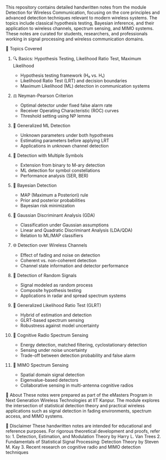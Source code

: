 This repository contains detailed handwritten notes from the module Detection for Wireless Communication, focusing on the core principles 
and advanced detection techniques relevant to modern wireless systems. 
The topics include classical hypothesis testing, Bayesian inference, and their application to wireless channels, spectrum sensing, and MIMO systems.
These notes are curated for students, researchers, and professionals working in signal processing and wireless communication domains.

📘 Topics Covered
1. 🔍 Basics: Hypothesis Testing, Likelihood Ratio Test, Maximum Likelihood
     - Hypothesis testing framework (H₀ vs. H₁)
     - Likelihood Ratio Test (LRT) and decision boundaries
     - Maximum Likelihood (ML) detection in communication systems

2. ⚖️ Neyman-Pearson Criterion
     - Optimal detector under fixed false alarm rate
     - Receiver Operating Characteristic (ROC) curves
     - Threshold setting using NP lemma

3. 🧠 Generalized ML Detection
     - Unknown parameters under both hypotheses
     - Estimating parameters before applying LRT
     - Applications in unknown channel detection

4. 🧩 Detection with Multiple Symbols
     - Extension from binary to M-ary detection
     - ML detection for symbol constellations
     - Performance analysis (SER, BER)

5. 🎲 Bayesian Detection
     - MAP (Maximum a Posteriori) rule
     - Prior and posterior probabilities
     - Bayesian risk minimization

6. 🧮 Gaussian Discriminant Analysis (GDA)
     - Classification under Gaussian assumptions
     - Linear and Quadratic Discriminant Analysis (LDA/QDA)
     - Relation to ML/MAP classifiers

7. 🌐 Detection over Wireless Channels
     - Effect of fading and noise on detection
     - Coherent vs. non-coherent detection
     - Channel state information and detector performance

8. 🔀 Detection of Random Signals
     - Signal modeled as random process
     - Composite hypothesis testing
     - Applications in radar and spread spectrum systems

9. 🧪 Generalized Likelihood Ratio Test (GLRT)
     - Hybrid of estimation and detection
     - GLRT-based spectrum sensing
     - Robustness against model uncertainty

10. 📶 Cognitive Radio Spectrum Sensing
     - Energy detection, matched filtering, cyclostationary detection
     - Sensing under noise uncertainty
     - Trade-off between detection probability and false alarm

11. 📡 MIMO Spectrum Sensing
     - Spatial domain signal detection
     - Eigenvalue-based detectors
     - Collaborative sensing in multi-antenna cognitive radios

🏫 About
These notes were prepared as part of the eMasters Program in Next Generation Wireless Technologies at IIT Kanpur. 
The module explores the intersection of statistical detection theory and practical wireless applications such as signal detection 
in fading environments, spectrum access, and MIMO systems.

📌 Disclaimer
These handwritten notes are intended for educational and reference purposes. For rigorous theoretical development and proofs, refer to:
     1. Detection, Estimation, and Modulation Theory by Harry L. Van Trees
     2. Fundamentals of Statistical Signal Processing: Detection Theory by Steven M. Kay
     3. Recent research on cognitive radio and MIMO detection techniques

